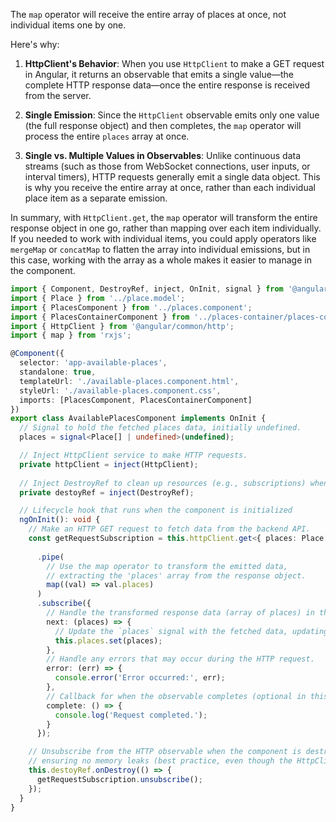 The `map` operator will receive the entire array of places at once, not individual items one by one.

Here's why:

1. **HttpClient's Behavior**: When you use `HttpClient` to make a GET request in Angular, it returns an observable that emits a single value—the complete HTTP response data—once the entire response is received from the server.
  
2. **Single Emission**: Since the `HttpClient` observable emits only one value (the full response object) and then completes, the `map` operator will process the entire `places` array at once.

3. **Single vs. Multiple Values in Observables**: Unlike continuous data streams (such as those from WebSocket connections, user inputs, or interval timers), HTTP requests generally emit a single data object. This is why you receive the entire array at once, rather than each individual place item as a separate emission.

In summary, with `HttpClient.get`, the `map` operator will transform the entire response object in one go, rather than mapping over each item individually. If you needed to work with individual items, you could apply operators like `mergeMap` or `concatMap` to flatten the array into individual emissions, but in this case, working with the array as a whole makes it easier to manage in the component.

```typescript
import { Component, DestroyRef, inject, OnInit, signal } from '@angular/core';
import { Place } from '../place.model';
import { PlacesComponent } from '../places.component';
import { PlacesContainerComponent } from '../places-container/places-container.component';
import { HttpClient } from '@angular/common/http';
import { map } from 'rxjs';

@Component({
  selector: 'app-available-places',
  standalone: true,
  templateUrl: './available-places.component.html',
  styleUrl: './available-places.component.css',
  imports: [PlacesComponent, PlacesContainerComponent]
})
export class AvailablePlacesComponent implements OnInit {
  // Signal to hold the fetched places data, initially undefined.
  places = signal<Place[] | undefined>(undefined);

  // Inject HttpClient service to make HTTP requests.
  private httpClient = inject(HttpClient);
  
  // Inject DestroyRef to clean up resources (e.g., subscriptions) when the component is destroyed.
  private destoyRef = inject(DestroyRef);

  // Lifecycle hook that runs when the component is initialized
  ngOnInit(): void {
    // Make an HTTP GET request to fetch data from the backend API.
    const getRequestSubscription = this.httpClient.get<{ places: Place[] }>('http://localhost:3000/places')
    
      .pipe(
        // Use the map operator to transform the emitted data,
        // extracting the 'places' array from the response object.
        map((val) => val.places)
      )
      .subscribe({
        // Handle the transformed response data (array of places) in the next callback.
        next: (places) => {
          // Update the `places` signal with the fetched data, updating the UI.
          this.places.set(places);
        },
        // Handle any errors that may occur during the HTTP request.
        error: (err) => {
          console.error('Error occurred:', err);
        },
        // Callback for when the observable completes (optional in this case).
        complete: () => {
          console.log('Request completed.');
        }
      });

    // Unsubscribe from the HTTP observable when the component is destroyed,
    // ensuring no memory leaks (best practice, even though the HttpClient typically completes).
    this.destoyRef.onDestroy(() => {
      getRequestSubscription.unsubscribe();
    });
  }
}
```
